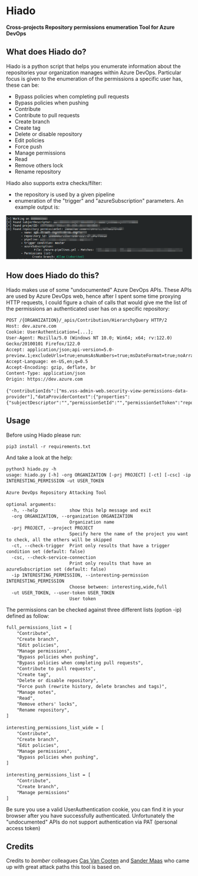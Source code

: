 # Hiado

**Cross-projects Repository permissions enumeration Tool for Azure DevOps**

## What does Hiado do? 

Hiado is a python script that helps you enumerate information about the repositories your organization manages within Azure DevOps. Particular focus is given to the enumeration of the permissions a specific user has, these can be: 

* Bypass policies when completing pull requests
* Bypass policies when pushing
* Contribute
* Contribute to pull requests
* Create branch
* Create tag
* Delete or disable repository
* Edit policies
* Force push 
* Manage permissions
* Read
* Remove others lock
* Rename repository

Hiado also supports extra checks/filter:
* the repository is used by a given pipeline
* enumeration of the "trigger" and "azureSubscription" parameters. 
An example output is: 

![Example output](./imgs/example-output.png)

## How does Hiado do this? 

Hiado makes use of some "undocumented" Azure DevOps APIs. These APIs are used by Azure DevOps web, hence after I spent some time proxying HTTP requests, I could figure a chain of calls that would give me the list of the permissions an authenticated user has on a specific repository: 

```
POST /{ORGANIZATION}/_apis/Contribution/HierarchyQuery HTTP/2
Host: dev.azure.com
Cookie: UserAuthentication=[...];
User-Agent: Mozilla/5.0 (Windows NT 10.0; Win64; x64; rv:122.0) Gecko/20100101 Firefox/122.0
Accept: application/json;api-version=5.0-preview.1;excludeUrls=true;enumsAsNumbers=true;msDateFormat=true;noArrayWrap=true
Accept-Language: en-US,en;q=0.5
Accept-Encoding: gzip, deflate, br
Content-Type: application/json
Origin: https://dev.azure.com

{"contributionIds":["ms.vss-admin-web.security-view-permissions-data-provider"],"dataProviderContext":{"properties":{"subjectDescriptor":"","permissionSetId":"","permissionSetToken":"repoV2//","accountName":""}}}}
```
## Usage

Before using Hiado please run: 

```
pip3 install -r requirements.txt
```
And take a look at the help: 

```
python3 hiado.py -h
usage: hiado.py [-h] -org ORGANIZATION [-prj PROJECT] [-ct] [-csc] -ip INTERESTING_PERMISSION -ut USER_TOKEN

Azure DevOps Repository Attacking Tool

optional arguments:
  -h, --help            show this help message and exit
  -org ORGANIZATION, --organization ORGANIZATION
                        Organization name
  -prj PROJECT, --project PROJECT
                        Specify here the name of the project you want to check, all the others will be skipped
  -ct, --check-trigger  Print only results that have a trigger condition set (default: false)
  -csc, --check-service-connection
                        Print only results that have an azureSubscription set (default: false)
  -ip INTERESTING_PERMISSION, --interesting-permission INTERESTING_PERMISSION
                        Choose between: interesting,wide,full
  -ut USER_TOKEN, --user-token USER_TOKEN
                        User token
```

The permissions can be checked against three different lists (option -ip) defined as follow: 

```
full_permissions_list = [
    "Contribute",
    "Create branch",
    "Edit policies",
    "Manage permissions",
    "Bypass policies when pushing",
    "Bypass policies when completing pull requests",
    "Contribute to pull requests",
    "Create tag",
    "Delete or disable repository",
    "Force push (rewrite history, delete branches and tags)",
    "Manage notes",
    "Read",
    "Remove others' locks",
    "Rename repository",
]

interesting_permissions_list_wide = [
    "Contribute",
    "Create branch",
    "Edit policies",
    "Manage permissions",
    "Bypass policies when pushing",
]

interesting_permissions_list = [
	"Contribute", 
	"Create branch", 
	"Manage permissions"
]
```

Be sure you use a valid UserAuthentication cookie, you can find it in your browser after you have successfully authenticated. Unfortunately the "undocumented" APIs do not support authentication via PAT (personal access token)

## Credits

Credits to _bomber_ colleagues [Cas Van Cooten](https://twitter.com/chvancooten) and [Sander Maas](https://twitter.com/__Retrospect) who came up with great attack paths this tool is based on. 